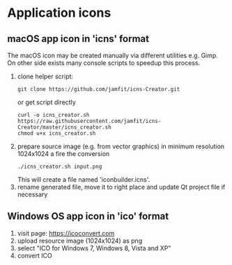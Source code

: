 # Application icons

## macOS app icon in 'icns' format
The macOS icon may be created manually via different utilities e.g. Gimp. On other side exists many console scripts to speedup this process.
1. clone helper script: 
    ```
    git clone https://github.com/jamfit/icns-Creator.git
    ```
    or get script directly
    ```
    curl -o icns_creator.sh https://raw.githubusercontent.com/jamfit/icns-Creator/master/icns_creator.sh
    chmod u+x icns_creator.sh
    ```
2. prepare source image (e.g. from vector graphics) in minimum resolution 1024x1024 a fire the conversion
    ```
    ./icns_creator.sh input.png
    ```
    This will create a file named 'iconbuilder.icns'.
3. rename generated file, move it to right place and update Qt project file if necessary

## Windows OS app icon in 'ico' format
1. visit page: https://icoconvert.com
2. upload resource image (1024x1024) as png
3. select "ICO for Windows 7, Windows 8, Vista and XP"
4. convert ICO
